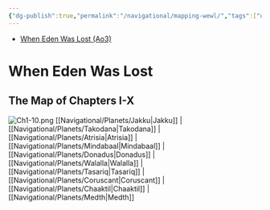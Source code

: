 ```yaml
---
{"dg-publish":true,"permalink":"/navigational/mapping-wewl/","tags":["unfinished","meta"],"noteIcon":"saber1"}
---
```


- [When Eden Was Lost (Ao3)](https://archiveofourown.org/works/19334440)
# When Eden Was Lost

## The Map of Chapters I-X
![Ch1-10.png](/img/user/Photos/Ch1-10.png)
[[Navigational/Planets/Jakku\|Jakku]] | [[Navigational/Planets/Takodana\|Takodana]] | [[Navigational/Planets/Atrisia\|Atrisia]] | [[Navigational/Planets/Mindabaal\|Mindabaal]] | [[Navigational/Planets/Donadus\|Donadus]] | [[Navigational/Planets/Walalla\|Walalla]] | [[Navigational/Planets/Tasariq\|Tasariq]] | [[Navigational/Planets/Coruscant\|Coruscant]] | [[Navigational/Planets/Chaaktil\|Chaaktil]] | [[Navigational/Planets/Medth\|Medth]]
